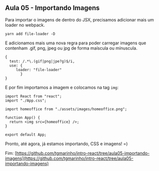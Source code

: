 
## Aula 05 - Importando Imagens

Para importar o imagens de dentro do JSX, precisamos adicionar mais um  loader no webpack.

```
yarn add file-loader -D 
```

E adicionamos mais uma nova regra para poder carregar imagens que contenham .gif, png, jpeg ou jpg de forma maíscula ou mínuscula.

```
{
  test: /.*\.(gif|png|jpe?g)$/i,
  use: {
     loader: "file-loader"
       }
}
```

E por fim importamos a imagem e colocamos na tag `img`:

```
import React from "react";
import "./App.css";

import homeoffice from "./assets/images/homeoffice.png";

function App() {
  return <img src={homeoffice} />;
}

export default App;
```

Pronto, até agora, já estamos importando, CSS e imagens! =)

Fim: [https://github.com/tgmarinho/intro-react/tree/aula05-importando-imagens](https://github.com/tgmarinho/intro-react/tree/aula05-importando-imagens)
